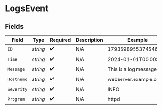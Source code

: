 # LogsEvent


## Fields

| Field                 | Type                  | Required              | Description           | Example               |
| --------------------- | --------------------- | --------------------- | --------------------- | --------------------- |
| `ID`                  | *string*              | :heavy_check_mark:    | N/A                   | 1793698955374546944   |
| `Time`                | *string*              | :heavy_check_mark:    | N/A                   | 2024-01-01T00:00:00Z  |
| `Message`             | *string*              | :heavy_check_mark:    | N/A                   | This is a log message |
| `Hostname`            | *string*              | :heavy_check_mark:    | N/A                   | webserver.example.com |
| `Severity`            | *string*              | :heavy_check_mark:    | N/A                   | INFO                  |
| `Program`             | *string*              | :heavy_check_mark:    | N/A                   | httpd                 |